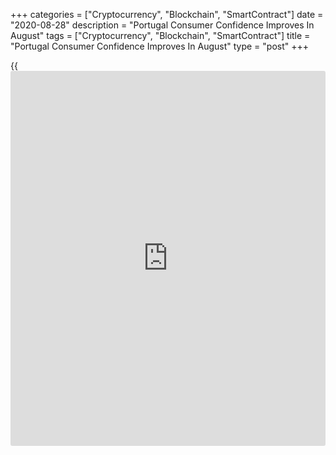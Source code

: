 +++
categories = ["Cryptocurrency", "Blockchain", "SmartContract"]
date = "2020-08-28"
description = "Portugal Consumer Confidence Improves In August"
tags = ["Cryptocurrency", "Blockchain", "SmartContract"]
title = "Portugal Consumer Confidence Improves In August"
type = "post"
+++

{{<iframe id="large-banner" src="https://www.bounty.group/#slide=4.0" width="100%" height="600" scrolling="no" style="border: 0px solid rgb(216, 221, 230); border-radius: 3px;">}}

Portugal's consumer confidence increased in August, data from Statistics
Portugal showed on Friday.

The consumer confidence index rose to -25.3 in August from -27.1 in
July.

The manufacturing confidence indicator increased to -13.6 in August from
-14.0 in the preceding month.

The construction sector morale rose to -13.4 in August from -17.9 in the
prior month.

The index reflecting the morale in the trade sector improved to -7.5 in
August and the confidence measure in the services sector rose to -27.5.

The economic climate indicator rose to -0.3 in August from -1.2 in the
previous month.

The three-month moving average of the consumer confidence index improved
to -26.0 from -28.3 in July.

For comments and feedback [contact](https://www.playgroundfx.com/contact/): editorial@rtt[news](https://www.letsplayfx.com/blog/forex-news-website/).com

[Economic News][1]

 **What parts of the world are seeing the best (and worst) economic
performances lately? Click[here][2] to check out our [Econ Scorecard][2]
and find out! See up-to-the-moment [ranking](https://www.playgroundfx.com/blog/crypto-exchange-ranking/)s for the best and worst
performers in [GDP][3], [unemployment rate][4], [inflation][5] and much
more.**

   1. www.rtt[news](https://www.letsplayfx.com/blog/forex-news-website/).com/Content/EconomicNews.aspx
   2. www.rtt[news](https://www.letsplayfx.com/blog/forex-news-website/).com/economic-scorecard/world-rank/industrial-production/highest-performance.aspx
   3. www.rtt[news](https://www.letsplayfx.com/blog/forex-news-website/).com/economic-scorecard/world-rank/GDP/highest-performance.aspx
   4. www.rtt[news](https://www.letsplayfx.com/blog/forex-news-website/).com/economic-scorecard/world-rank/unemployment-rate/lowest-performance.aspx
   5. www.rtt[news](https://www.letsplayfx.com/blog/forex-news-website/).com/economic-scorecard/world-rank/CPI/highest-performance.aspx